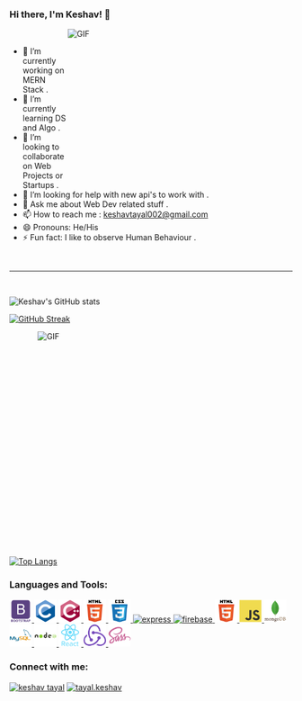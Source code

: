 ### Hi there, I'm Keshav! 👋


<p><img align="right" alt="GIF" src="https://i.gifer.com/origin/84/841f38a385d228d89530b65d05e70977_w200.gif" width="400" height="270" margin-teft="30px" style="max-width:90%;"><br></p>

- 🔭 I’m currently working on MERN Stack . 
- 🌱 I’m currently learning DS and Algo . 
- 👯 I’m looking to collaborate on Web Projects or Startups . 
- 🤔 I’m looking for help with new api's to work with . 
- 💬 Ask me about Web Dev related stuff . 
- 📫 How to reach me : <a href="mailto:keshavtayal002@gmail.com">keshavtayal002@gmail.com</a>
- 😄 Pronouns: He/His
- ⚡ Fun fact: I like to observe Human Behaviour . 

<br>
<hr>
<br>

![Keshav's GitHub stats](https://github-readme-stats.vercel.app/api?username=Keshav002&show_icons=true&theme=cobalt&bg_color=000e22&icon_color=FFCCFF&title_color=9FFFF&text_color=99FFCC&hide_border=true)

[![GitHub Streak](https://github-readme-streak-stats.herokuapp.com/?user=Keshav002&theme=tokyonight_duo&hide_border=true)](https://git.io/streak-stats)

<p><img align="right" alt="GIF" src="https://octodex.github.com/images/daftpunktocat-thomas.gif" width="500" height="400" margin-teft="30px" style="max-width:90%;"><br></p>

[![Top Langs](https://github-readme-stats.vercel.app/api/top-langs/?username=Keshav002&langs_count=8&bg_color=000e22&hide_border=true&text_color=99FFCC)](https://github.com/anuraghazra/github-readme-stats)



<h3 align="left">Languages and Tools:</h3>
<p align="left"> <a href="https://getbootstrap.com" target="_blank"> <img src="https://raw.githubusercontent.com/devicons/devicon/master/icons/bootstrap/bootstrap-plain-wordmark.svg" alt="bootstrap" width="40" height="40"/> </a> <a href="https://www.cprogramming.com/" target="_blank"> <img src="https://raw.githubusercontent.com/devicons/devicon/master/icons/c/c-original.svg" alt="c" width="40" height="40"/> </a> <a href="https://www.w3schools.com/cpp/" target="_blank"> <img src="https://raw.githubusercontent.com/devicons/devicon/master/icons/cplusplus/cplusplus-original.svg" alt="cplusplus" width="40" height="40"/> </a> <a href="https://www.w3.org/html/" target="_blank"> <img src="https://raw.githubusercontent.com/devicons/devicon/master/icons/html5/html5-original-wordmark.svg" alt="html5" width="40" height="40"/> </a> <a href="https://www.w3schools.com/css/" target="_blank"> <img src="https://raw.githubusercontent.com/devicons/devicon/master/icons/css3/css3-original-wordmark.svg" alt="css3" width="40" height="40"/> </a> <a href="https://expressjs.com" target="_blank"> <img src="https://w7.pngwing.com/pngs/322/725/png-transparent-node-js-javascript-npm-express-js-sharp-miscellaneous-angle-text-thumbnail.png" alt="express" width="40" height="40"/> </a> <a href="https://firebase.google.com/" target="_blank"> <img src="https://www.vectorlogo.zone/logos/firebase/firebase-icon.svg" alt="firebase" width="40" height="40"/> </a> <a href="https://www.w3.org/html/" target="_blank"> <img src="https://raw.githubusercontent.com/devicons/devicon/master/icons/html5/html5-original-wordmark.svg" alt="html5" width="40" height="40"/> </a> <a href="https://developer.mozilla.org/en-US/docs/Web/JavaScript" target="_blank"> <img src="https://raw.githubusercontent.com/devicons/devicon/master/icons/javascript/javascript-original.svg" alt="javascript" width="40" height="40"/> </a> <a href="https://www.mongodb.com/" target="_blank"> <img src="https://raw.githubusercontent.com/devicons/devicon/master/icons/mongodb/mongodb-original-wordmark.svg" alt="mongodb" width="40" height="40"/> </a> <a href="https://www.mysql.com/" target="_blank"> <img src="https://raw.githubusercontent.com/devicons/devicon/master/icons/mysql/mysql-original-wordmark.svg" alt="mysql" width="40" height="40"/> </a> <a href="https://nodejs.org" target="_blank"> <img src="https://raw.githubusercontent.com/devicons/devicon/master/icons/nodejs/nodejs-original-wordmark.svg" alt="nodejs" width="40" height="40"/> </a> <a href="https://reactjs.org/" target="_blank"> <img src="https://raw.githubusercontent.com/devicons/devicon/master/icons/react/react-original-wordmark.svg" alt="react" width="40" height="40"/> </a> <a href="https://redux.js.org" target="_blank"> <img src="https://raw.githubusercontent.com/devicons/devicon/master/icons/redux/redux-original.svg" alt="redux" width="40" height="40"/> </a> <a href="https://sass-lang.com" target="_blank"> <img src="https://raw.githubusercontent.com/devicons/devicon/master/icons/sass/sass-original.svg" alt="sass" width="40" height="40"/> </a> </p>

<h3 align="left">Connect with me:</h3>
<p align="left">
<a href="https://www.linkedin.com/in/keshav-tayal-0a94091b9/" target="blank"><img align="center" src="https://raw.githubusercontent.com/rahuldkjain/github-profile-readme-generator/master/src/images/icons/Social/linked-in-alt.svg" alt="keshav tayal" height="30" width="40" /></a>
<a href="https://instagram.com/tayal.keshav" target="blank"><img align="center" src="https://raw.githubusercontent.com/rahuldkjain/github-profile-readme-generator/master/src/images/icons/Social/instagram.svg" alt="tayal.keshav" height="30" width="40" /></a>

</p>
